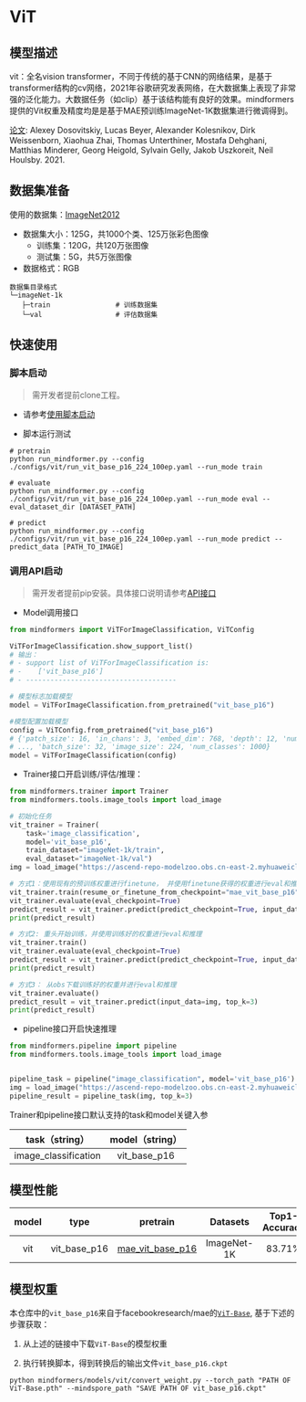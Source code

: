 # ViT

## 模型描述

vit：全名vision transformer，不同于传统的基于CNN的网络结果，是基于transformer结构的cv网络，2021年谷歌研究发表网络，在大数据集上表现了非常强的泛化能力。大数据任务（如clip）基于该结构能有良好的效果。mindformers提供的Vit权重及精度均是是基于MAE预训练ImageNet-1K数据集进行微调得到。

[论文](https://gitee.com/link?target=https%3A%2F%2Farxiv.org%2Fabs%2F2010.11929): Alexey Dosovitskiy, Lucas Beyer, Alexander Kolesnikov, Dirk Weissenborn, Xiaohua Zhai, Thomas Unterthiner, Mostafa Dehghani, Matthias Minderer, Georg Heigold, Sylvain Gelly, Jakob Uszkoreit, Neil Houlsby. 2021.

## 数据集准备

使用的数据集：[ImageNet2012](http://www.image-net.org/)

- 数据集大小：125G，共1000个类、125万张彩色图像
    - 训练集：120G，共120万张图像
    - 测试集：5G，共5万张图像
- 数据格式：RGB

 ```text
数据集目录格式
└─imageNet-1k
    ├─train                # 训练数据集
    └─val                  # 评估数据集
 ```

## 快速使用

### 脚本启动

> 需开发者提前clone工程。

- 请参考[使用脚本启动](https://gitee.com/mindspore/transformer/blob/master/README.md#%E6%96%B9%E5%BC%8F%E4%B8%80clone-%E5%B7%A5%E7%A8%8B%E4%BB%A3%E7%A0%81)

- 脚本运行测试

```shell
# pretrain
python run_mindformer.py --config ./configs/vit/run_vit_base_p16_224_100ep.yaml --run_mode train

# evaluate
python run_mindformer.py --config ./configs/vit/run_vit_base_p16_224_100ep.yaml --run_mode eval --eval_dataset_dir [DATASET_PATH]

# predict
python run_mindformer.py --config ./configs/vit/run_vit_base_p16_224_100ep.yaml --run_mode predict --predict_data [PATH_TO_IMAGE]
```

### 调用API启动

> 需开发者提前pip安装。具体接口说明请参考[API接口](https://gitee.com/mindspore/transformer/wikis/API/)

- Model调用接口

```python
from mindformers import ViTForImageClassification, ViTConfig

ViTForImageClassification.show_support_list()
# 输出：
# - support list of ViTForImageClassification is:
# -    ['vit_base_p16']
# - -------------------------------------

# 模型标志加载模型
model = ViTForImageClassification.from_pretrained("vit_base_p16")

#模型配置加载模型
config = ViTConfig.from_pretrained("vit_base_p16")
# {'patch_size': 16, 'in_chans': 3, 'embed_dim': 768, 'depth': 12, 'num_heads': 12, 'mlp_ratio': 4,
# ..., 'batch_size': 32, 'image_size': 224, 'num_classes': 1000}
model = ViTForImageClassification(config)
 ```

- Trainer接口开启训练/评估/推理：

```python
from mindformers.trainer import Trainer
from mindformers.tools.image_tools import load_image

# 初始化任务
vit_trainer = Trainer(
    task='image_classification',
    model='vit_base_p16',
    train_dataset="imageNet-1k/train",
    eval_dataset="imageNet-1k/val")
img = load_image("https://ascend-repo-modelzoo.obs.cn-east-2.myhuaweicloud.com/XFormer_for_mindspore/clip/sunflower.png")

# 方式1：使用现有的预训练权重进行finetune， 并使用finetune获得的权重进行eval和推理
vit_trainer.train(resume_or_finetune_from_checkpoint="mae_vit_base_p16", do_finetune=True)
vit_trainer.evaluate(eval_checkpoint=True)
predict_result = vit_trainer.predict(predict_checkpoint=True, input_data=img, top_k=3)
print(predict_result)

# 方式2: 重头开始训练，并使用训练好的权重进行eval和推理
vit_trainer.train()
vit_trainer.evaluate(eval_checkpoint=True)
predict_result = vit_trainer.predict(predict_checkpoint=True, input_data=img, top_k=3)
print(predict_result)

# 方式3： 从obs下载训练好的权重并进行eval和推理
vit_trainer.evaluate()
predict_result = vit_trainer.predict(input_data=img, top_k=3)
print(predict_result)
 ```

- pipeline接口开启快速推理

```python
from mindformers.pipeline import pipeline
from mindformers.tools.image_tools import load_image


pipeline_task = pipeline("image_classification", model='vit_base_p16')
img = load_image("https://ascend-repo-modelzoo.obs.cn-east-2.myhuaweicloud.com/XFormer_for_mindspore/clip/sunflower.png")
pipeline_result = pipeline_task(img, top_k=3)
 ```

 Trainer和pipeline接口默认支持的task和model关键入参

|     task（string）     | model（string） |
|:--------------------:|:-------------:|
| image_classification | vit_base_p16  |

## 模型性能

| model |     type     |       pretrain       |  Datasets   | Top1-Accuracy | Log |                  pretrain_config                   |                    finetune_config                    |
|:-----:|:------------:|:--------------------:|:-----------:|:-------------:|:---:|:--------------------------------------------------:|:-----------------------------------------------------:|
|  vit  | vit_base_p16 | [mae_vit_base_p16]() | ImageNet-1K |    83.71%     |  \  | [link](../../configs/mae/run_mae_vit_base_p16_224_800ep.yaml) | [link](../../configs/vit/run_vit_base_p16_100ep.yaml) |

## 模型权重

本仓库中的`vit_base_p16`来自于facebookresearch/mae的[`ViT-Base`](https://dl.fbaipublicfiles.com/mae/finetune/mae_finetuned_vit_base.pth), 基于下述的步骤获取：

1. 从上述的链接中下载`ViT-Base`的模型权重

2. 执行转换脚本，得到转换后的输出文件`vit_base_p16.ckpt`

```shell
python mindformers/models/vit/convert_weight.py --torch_path "PATH OF ViT-Base.pth" --mindspore_path "SAVE PATH OF vit_base_p16.ckpt"
```